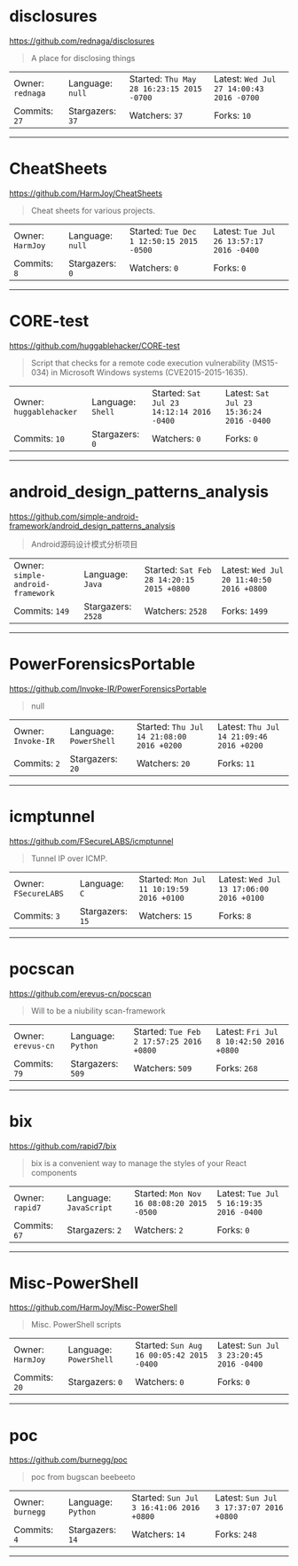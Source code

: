 # disclosures

https://github.com/rednaga/disclosures
<blockquote>
A place for disclosing things
</blockquote>

<table>
<tr><td>Owner: <code>rednaga</code></td>
    <td>Language: <code>null</code></td>
    <td>Started: <code>Thu May 28 16:23:15 2015 -0700</code></td>
    <td>Latest: <code>Wed Jul 27 14:00:43 2016 -0700</code></td></tr>
<tr><td>Commits: <code>27</code></td>
    <td>Stargazers: <code>37</code></td>
    <td>Watchers: <code>37</code></td>
    <td>Forks: <code>10</code></td></tr>
</table>

---

# CheatSheets

https://github.com/HarmJoy/CheatSheets
<blockquote>
Cheat sheets for various projects.
</blockquote>

<table>
<tr><td>Owner: <code>HarmJoy</code></td>
    <td>Language: <code>null</code></td>
    <td>Started: <code>Tue Dec 1 12:50:15 2015 -0500</code></td>
    <td>Latest: <code>Tue Jul 26 13:57:17 2016 -0400</code></td></tr>
<tr><td>Commits: <code>8</code></td>
    <td>Stargazers: <code>0</code></td>
    <td>Watchers: <code>0</code></td>
    <td>Forks: <code>0</code></td></tr>
</table>

---

# CORE-test

https://github.com/huggablehacker/CORE-test
<blockquote>
Script that checks for a remote code execution vulnerability (MS15-034) in Microsoft Windows systems (CVE2015-2015-1635).
</blockquote>

<table>
<tr><td>Owner: <code>huggablehacker</code></td>
    <td>Language: <code>Shell</code></td>
    <td>Started: <code>Sat Jul 23 14:12:14 2016 -0400</code></td>
    <td>Latest: <code>Sat Jul 23 15:36:24 2016 -0400</code></td></tr>
<tr><td>Commits: <code>10</code></td>
    <td>Stargazers: <code>0</code></td>
    <td>Watchers: <code>0</code></td>
    <td>Forks: <code>0</code></td></tr>
</table>

---

# android_design_patterns_analysis

https://github.com/simple-android-framework/android_design_patterns_analysis
<blockquote>
Android源码设计模式分析项目
</blockquote>

<table>
<tr><td>Owner: <code>simple-android-framework</code></td>
    <td>Language: <code>Java</code></td>
    <td>Started: <code>Sat Feb 28 14:20:15 2015 +0800</code></td>
    <td>Latest: <code>Wed Jul 20 11:40:50 2016 +0800</code></td></tr>
<tr><td>Commits: <code>149</code></td>
    <td>Stargazers: <code>2528</code></td>
    <td>Watchers: <code>2528</code></td>
    <td>Forks: <code>1499</code></td></tr>
</table>

---

# PowerForensicsPortable

https://github.com/Invoke-IR/PowerForensicsPortable
<blockquote>
null
</blockquote>

<table>
<tr><td>Owner: <code>Invoke-IR</code></td>
    <td>Language: <code>PowerShell</code></td>
    <td>Started: <code>Thu Jul 14 21:08:00 2016 +0200</code></td>
    <td>Latest: <code>Thu Jul 14 21:09:46 2016 +0200</code></td></tr>
<tr><td>Commits: <code>2</code></td>
    <td>Stargazers: <code>20</code></td>
    <td>Watchers: <code>20</code></td>
    <td>Forks: <code>11</code></td></tr>
</table>

---

# icmptunnel

https://github.com/FSecureLABS/icmptunnel
<blockquote>
Tunnel IP over ICMP.
</blockquote>

<table>
<tr><td>Owner: <code>FSecureLABS</code></td>
    <td>Language: <code>C</code></td>
    <td>Started: <code>Mon Jul 11 10:19:59 2016 +0100</code></td>
    <td>Latest: <code>Wed Jul 13 17:06:00 2016 +0100</code></td></tr>
<tr><td>Commits: <code>3</code></td>
    <td>Stargazers: <code>15</code></td>
    <td>Watchers: <code>15</code></td>
    <td>Forks: <code>8</code></td></tr>
</table>

---

# pocscan

https://github.com/erevus-cn/pocscan
<blockquote>
Will to be a niubility scan-framework
</blockquote>

<table>
<tr><td>Owner: <code>erevus-cn</code></td>
    <td>Language: <code>Python</code></td>
    <td>Started: <code>Tue Feb 2 17:57:25 2016 +0800</code></td>
    <td>Latest: <code>Fri Jul 8 10:42:50 2016 +0800</code></td></tr>
<tr><td>Commits: <code>79</code></td>
    <td>Stargazers: <code>509</code></td>
    <td>Watchers: <code>509</code></td>
    <td>Forks: <code>268</code></td></tr>
</table>

---

# bix

https://github.com/rapid7/bix
<blockquote>
bix is a convenient way to manage the styles of your React components
</blockquote>

<table>
<tr><td>Owner: <code>rapid7</code></td>
    <td>Language: <code>JavaScript</code></td>
    <td>Started: <code>Mon Nov 16 08:08:20 2015 -0500</code></td>
    <td>Latest: <code>Tue Jul 5 16:19:35 2016 -0400</code></td></tr>
<tr><td>Commits: <code>67</code></td>
    <td>Stargazers: <code>2</code></td>
    <td>Watchers: <code>2</code></td>
    <td>Forks: <code>0</code></td></tr>
</table>

---

# Misc-PowerShell

https://github.com/HarmJoy/Misc-PowerShell
<blockquote>
Misc. PowerShell scripts
</blockquote>

<table>
<tr><td>Owner: <code>HarmJoy</code></td>
    <td>Language: <code>PowerShell</code></td>
    <td>Started: <code>Sun Aug 16 00:05:42 2015 -0400</code></td>
    <td>Latest: <code>Sun Jul 3 23:20:45 2016 -0400</code></td></tr>
<tr><td>Commits: <code>20</code></td>
    <td>Stargazers: <code>0</code></td>
    <td>Watchers: <code>0</code></td>
    <td>Forks: <code>0</code></td></tr>
</table>

---

# poc

https://github.com/burnegg/poc
<blockquote>
poc from bugscan beebeeto
</blockquote>

<table>
<tr><td>Owner: <code>burnegg</code></td>
    <td>Language: <code>Python</code></td>
    <td>Started: <code>Sun Jul 3 16:41:06 2016 +0800</code></td>
    <td>Latest: <code>Sun Jul 3 17:37:07 2016 +0800</code></td></tr>
<tr><td>Commits: <code>4</code></td>
    <td>Stargazers: <code>14</code></td>
    <td>Watchers: <code>14</code></td>
    <td>Forks: <code>248</code></td></tr>
</table>

---


